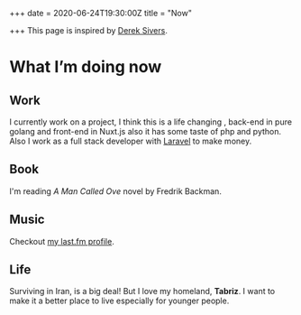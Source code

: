 +++
date = 2020-06-24T19:30:00Z
title = "Now"

+++
This page is inspired by [Derek Sivers](https://sive.rs/now "Derek Sivers").

# What I’m doing now

## Work

  
I currently work on a project, I think this is a life changing , back-end in pure golang and front-end in Nuxt.js also it has some taste of php and python. Also I work as a full stack developer with [Laravel](https://laravel.com/ "Laravel") to make money.

## Book

I'm reading _A Man Called Ove_ novel by Fredrik Backman.

## Music

Checkout [my last.fm profile](https://www.last.fm/user/eamirgh).

## Life

Surviving in Iran, is a big deal! But I love my homeland, **Tabriz**. I want to make it a better place to live especially for younger people.